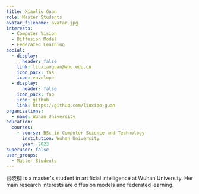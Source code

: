 ```yaml
---
title: Xiaoliu Guan
role: Master Students
avatar_filename: avatar.jpg
interests:
  - Computer Vision
  - Diffusion Model
  - Federated Learning
social:
  - display:
      header: false
    link: liuxiaoguan@whu.edu.cn
    icon_pack: fas
    icon: envelope
  - display:
      header: false
    icon_pack: fab
    icon: github
    link: https://github.com/liuxiao-guan
organizations:
  - name: Wuhan University
education:
  courses:
    - course: BSc in Computer Science and Technology
      institution: Wuhan University
      year: 2023
superuser: false
user_groups:
  - Master Students
---
```

<!--StartFragment-->

官晓柳 is a master's student in artificial intelligence at Wuhan University. Her main research interests are diffusion models and federated learning.

<!--EndFragment-->